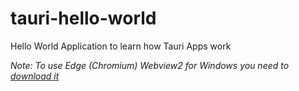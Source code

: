 # tauri-hello-world

Hello World Application to learn how Tauri Apps work

_Note: To use Edge (Chromium) Webview2 for Windows you need to [download it](https://docs.microsoft.com/en-us/microsoft-edge/webview2/concepts/distribution)_
